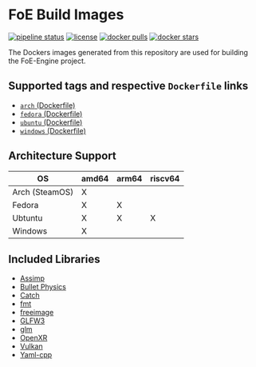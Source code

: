 # FoE Build Images

[![pipeline status](https://git.stabletec.com/foe/build-images/badges/main/pipeline.svg)](https://git.stabletec.com/foe/build-images/commits/main)
[![license](https://img.shields.io/badge/license-Apache%202.0-blue.svg)](https://git.stabletec.com/foe/build-images/blob/main/LICENSE)
[![docker pulls](https://img.shields.io/docker/pulls/stabletec/build-foe.svg)](https://hub.docker.com/r/stabletec/build-foe/)
[![docker stars](https://img.shields.io/docker/stars/stabletec/build-foe.svg)](https://hub.docker.com/r/stabletec/build-foe/)

The Dockers images generated from this repository are used for building the FoE-Engine project.

## Supported tags and respective `Dockerfile` links

- [`arch` (Dockerfile)](https://git.stabletec.com/foe/build-images/blob/main/arch/Dockerfile)
- [`fedora` (Dockerfile)](https://git.stabletec.com/foe/build-images/blob/main/fedora/Dockerfile)
- [`ubuntu` (Dockerfile)](https://git.stabletec.com/foe/build-images/blob/main/ubuntu/Dockerfile)
- [`windows` (Dockerfile)](https://git.stabletec.com/foe/build-images/blob/main/windows/Dockerfile)

## Architecture Support

| OS             | amd64 | arm64 | riscv64 |
| -------------- | ----- | ----- | ------- |
| Arch (SteamOS) | X     |       |         |
| Fedora         | X     | X     |         |
| Ubtuntu        | X     | X     | X       |
| Windows        | X     |       |         |

## Included Libraries

- [Assimp](https://github.com/assimp/assimp)
- [Bullet Physics](https://github.com/bulletphysics/bullet3)
- [Catch](https://github.com/catchorg/Catch2)
- [fmt](https://github.com/fmtlib/fmt)
- [freeimage](https://freeimage.sourceforge.io/)
- [GLFW3](https://glfw.org)
- [glm](https://github.com/g-truc/glm)
- [OpenXR](https://www.khronos.org/OpenXR/)
- [Vulkan](https://www.khronos.org/vulkan/)
- [Yaml-cpp](https://github.com/jbeder/yaml-cpp)